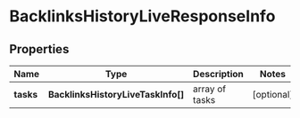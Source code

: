 # BacklinksHistoryLiveResponseInfo

## Properties

| Name | Type | Description | Notes |
|------------ | ------------- | ------------- | -------------|
**tasks** | **BacklinksHistoryLiveTaskInfo[]** | array of tasks |[optional]|